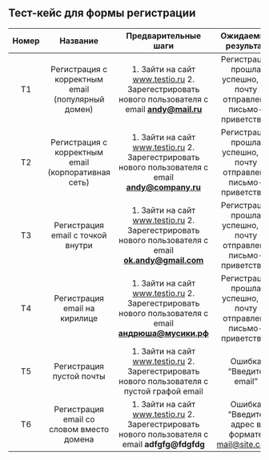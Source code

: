 Тест-кейс для формы регистрации
---------------------

|Номер|Название|Предварительные шаги|Ожидаемый результат|Фактический результат|Комментарий|
|:-------------:|:------------------:|:-----:|:------------------:|:------------------:|:------------------:|
|T1|Регистрация с корректным email (популярный домен)|1. Зайти на сайт www.testio.ru 2. Зарегестрировать нового пользователя с email **andy@mail.ru**|Регистрация прошла успешно, на почту отправлено письмо-приветствие|Регистрация прошла успешно, на почту отправлено письмо-приветствие||
|Т2|Регистрация с корректным email (корпоративная сеть)|1. Зайти на сайт www.testio.ru 2. Зарегестрировать нового пользователя с email **andy@company.ru**|Регистрация прошла успешно, на почту отправлено письмо-приветствие|Регистрация прошла успешно, на почту отправлено письмо-приветствие||
|Т3|Регистрация email с точкой внутри|1. Зайти на сайт www.testio.ru 2. Зарегестрировать нового пользователя с email **ok.andy@gmail.com**|Регистрация прошла успешно, на почту отправлено письмо-приветствие|Регистрация прошла успешно, на почту отправлено письмо-приветствие||
|Т4|Регистрация email на кирилице|1. Зайти на сайт www.testio.ru 2. Зарегестрировать нового пользователя с email **андрюша@мусики.рф**|Регистрация прошла успешно, на почту отправлено письмо-приветствие|Регистрация прошла успешно, на почту отправлено письмо-приветствие||
|Т5|Регистрация пустой почты|1. Зайти на сайт www.testio.ru 2. Зарегестрировать нового пользователя с пустой графой email|Ошибка “Введите email”|Регистрация прошла успешно|BR-1|
|Т6|Регистрация email со словом вместо домена|1. Зайти на сайт www.testio.ru 2. Зарегестрировать нового пользователя с email **adfgfg@fdgfdg**|Ошибка “Введите адрес в формате mail@site.com”|Ошибка “Введите адрес в формате mail@site.com”||
